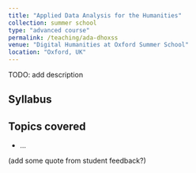 ```yaml
---
title: "Applied Data Analysis for the Humanities"
collection: summer school
type: "advanced course"
permalink: /teaching/ada-dhoxss
venue: "Digital Humanities at Oxford Summer School"
location: "Oxford, UK"
---
```


TODO: add description

## Syllabus


## Topics covered

- ...

(add some quote from student feedback?)